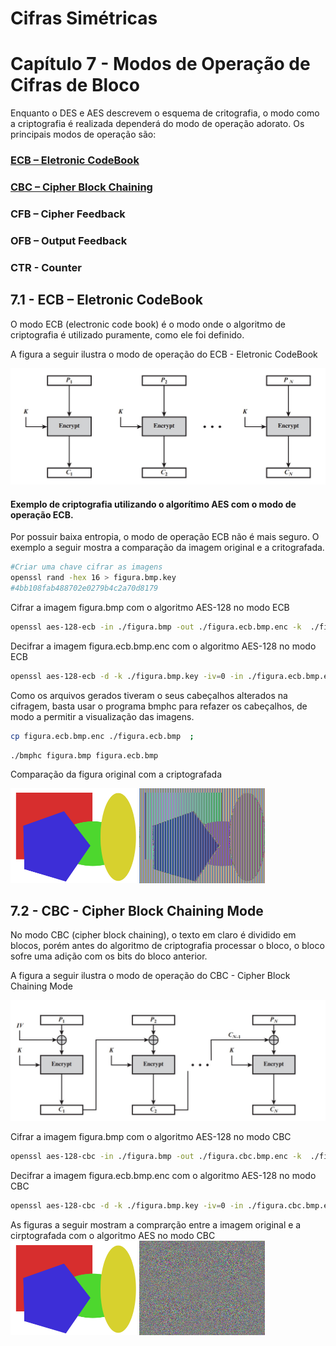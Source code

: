 # Cifras Simétricas

# Capítulo 7 - Modos de Operação de Cifras de Bloco

Enquanto o DES e AES descrevem o esquema de critografia, o modo como a criptografia é realizada dependerá do modo de operação adorato. 
Os principais modos de operação são:

### [ECB – Eletronic CodeBook](#71---ecb--eletronic-codebook)
### [CBC – Cipher Block Chaining](#72---cbc---cipher-block-chaining-mode)
### CFB – Cipher Feedback
### OFB – Output Feedback
### CTR - Counter

## 7.1 - ECB – Eletronic CodeBook

O modo ECB (electronic code book) é o modo onde o algoritmo de criptografia é utilizado puramente, como ele foi definido.


A figura a seguir ilustra o modo de operação do ECB - Eletronic CodeBook

![image](./ECB.jpg)

#### Exemplo de criptografia utilizando o algorítimo AES com o modo de operação ECB.

Por possuir baixa entropia, o modo de operação ECB não é mais seguro.
O exemplo a seguir mostra a comparação da imagem original e a critografada.

```sh
#Criar uma chave cifrar as imagens
openssl rand -hex 16 > figura.bmp.key
#4bb108fab488702e0279b4c2a70d8179
```

Cifrar a imagem figura.bmp com o algoritmo AES-128 no modo ECB
```sh
openssl aes-128-ecb -in ./figura.bmp -out ./figura.ecb.bmp.enc -k  ./figura.bmp.key -iv=0
```

Decifrar a imagem figura.ecb.bmp.enc com o algoritmo AES-128 no modo ECB
```sh
openssl aes-128-ecb -d -k ./figura.bmp.key -iv=0 -in ./figura.ecb.bmp.enc -out ./figura.ecb.dec.bmp
```

Como os arquivos gerados tiveram o seus cabeçalhos alterados na cifragem, basta usar o programa bmphc para refazer os cabeçalhos, de modo a permitir a visualização das imagens.

```sh
cp figura.ecb.bmp.enc ./figura.ecb.bmp  ;
```

```sh
./bmphc figura.bmp figura.ecb.bmp
```

Comparação da figura original com a criptografada

<img src="./figura.bmp" width="40%" height="80%"> <img src="./figura.ecb.bmp" width="40%">


## 7.2 - CBC - Cipher Block Chaining Mode

No modo CBC (cipher block chaining), o texto em claro é dividido em blocos, porém antes do algoritmo de criptografia processar o bloco, o bloco sofre uma adição com  os bits do bloco anterior.

A figura a seguir ilustra o modo de operação do CBC - Cipher Block Chaining Mode

![image](./CBC.jpg)

Cifrar a imagem figura.bmp com o algoritmo AES-128 no modo CBC
```sh
openssl aes-128-cbc -in ./figura.bmp -out ./figura.cbc.bmp.enc -k  ./figura.bmp.key -iv=0
```

Decifrar a imagem figura.ecb.bmp.enc com o algoritmo AES-128 no modo CBC
```sh
openssl aes-128-cbc -d -k ./figura.bmp.key -iv=0 -in ./figura.cbc.bmp.enc -out ./figura.cbc.dec.bmp
```

As figuras a seguir mostram a comprarção entre a imagem original e a cirptografada com o algoritmo AES no modo CBC
<img src="./figura.bmp" width="40%" height="80%"> <img src="./figura.cbc.bmp" width="40%">